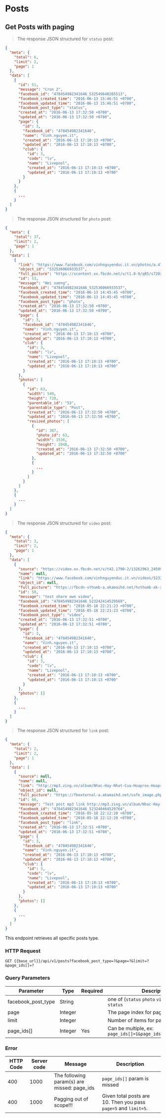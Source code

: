 # Posts

## Get Posts with paging

> The response JSON structured for `status` post:

```json
{
  "meta": {
    "total": 6,
    "limit": 2,
    "page": 1
  },
  "data": [
    {
      "id": 51,
      "message": "Cron 2",
      "facebook_id": "478454982341646_532549640265513",
      "facebook_created_time": "2016-06-13 15:46:51 +0700",
      "facebook_updated_time": "2016-06-13 15:46:51 +0700",
      "facebook_post_type": "status",
      "created_at": "2016-06-13 17:32:50 +0700",
      "updated_at": "2016-06-13 17:32:50 +0700",
      "page": {
        "id": 3,
        "facebook_id": "478454982341646",
        "name": "Vinh.nguyen.it",
        "created_at": "2016-06-13 17:10:13 +0700",
        "updated_at": "2016-06-13 17:10:13 +0700",
        "club": {
          "id": 3,
          "code": "lv",
          "name": "Livepool",
          "created_at": "2016-06-13 17:10:13 +0700",
          "updated_at": "2016-06-13 17:10:13 +0700"
        }
      }
    },
    {
      ...
    }
  ]
}
```

> The response JSON structured for `photo` post:

```json
{
  "meta": {
    "total": 37,
    "limit": 2,
    "page": 1
  },
  "data": [
    {
      "link": "https://www.facebook.com/vinhnguyenduc.it.vn/photos/a.478458952341249.1073741827.478454982341646/532536066933537/?type=3",
      "object_id": "532536066933537",
      "full_picture": "https://scontent.xx.fbcdn.net/v/t1.0-9/q85/s720x720/13423901_532536066933537_8534472880852895771_n.jpg?oh=b1dfab1d2b9cf62b7942942329a9504d&oe=580F94F1",
      "id": 53,
      "message": "Hơi sương",
      "facebook_id": "478454982341646_532536066933537",
      "facebook_created_time": "2016-06-13 14:45:45 +0700",
      "facebook_updated_time": "2016-06-13 14:45:45 +0700",
      "facebook_post_type": "photo",
      "created_at": "2016-06-13 17:32:50 +0700",
      "updated_at": "2016-06-13 17:32:50 +0700",
      "page": {
        "id": 3,
        "facebook_id": "478454982341646",
        "name": "Vinh.nguyen.it",
        "created_at": "2016-06-13 17:10:13 +0700",
        "updated_at": "2016-06-13 17:10:13 +0700",
        "club": {
          "id": 3,
          "code": "lv",
          "name": "Livepool",
          "created_at": "2016-06-13 17:10:13 +0700",
          "updated_at": "2016-06-13 17:10:13 +0700"
        }
      },
      "photos": [
        {
          "id": 63,
          "width": 540,
          "height": 720,
          "parentable_id": "53",
          "parentable_type": "Post",
          "created_at": "2016-06-13 17:32:50 +0700",
          "updated_at": "2016-06-13 17:32:50 +0700",
          "resized_photos": [
            {
              "id": 387,
              "photo_id": 63,
              "width": 1536,
              "height": 2048,
              "created_at": "2016-06-13 17:32:50 +0700",
              "updated_at": "2016-06-13 17:32:50 +0700"
            },
            {
              ...
            }
          ]
        }
      ]
    },
    {
      ...
    }
  ]
}
```

> The response JSON structured for `video` post:

```json
{
  "meta": {
    "total": 3,
    "limit": 2,
    "page": 1
  },
  "data": [
    {
      "source": "https://video.xx.fbcdn.net/v/t42.1790-2/13262963_245998835791112_1789496047_n.mp4?efg=eyJ2ZW5jb2RlX3RhZyI6InN2ZV9zZCJ9&rl=664&vabr=369&oh=4dcd9765e249bdab5d07d1ea0df49a54&oe=5760DCFF",
      "name": null,
      "link": "https://www.facebook.com/vinhnguyenduc.it.vn/videos/523240997863044/",
      "object_id": null,
      "full_picture": "https://fbcdn-vthumb-a.akamaihd.net/hvthumb-ak-xft1/v/t15.0-10/s720x720/13178358_523241231196354_1010402047_n.jpg?oh=e5fde22a3918865cd5f7a696ce382adb&oe=57CFE919&__gda__=1477322409_ce75594fa46bc13f3b0afcc25e237829",
      "id": 58,
      "message": "test share own video",
      "facebook_id": "478454982341646_523242414529569",
      "facebook_created_time": "2016-05-18 22:21:23 +0700",
      "facebook_updated_time": "2016-05-18 22:21:23 +0700",
      "facebook_post_type": "video",
      "created_at": "2016-06-13 17:32:51 +0700",
      "updated_at": "2016-06-13 17:32:51 +0700",
      "page": {
        "id": 3,
        "facebook_id": "478454982341646",
        "name": "Vinh.nguyen.it",
        "created_at": "2016-06-13 17:10:13 +0700",
        "updated_at": "2016-06-13 17:10:13 +0700",
        "club": {
          "id": 3,
          "code": "lv",
          "name": "Livepool",
          "created_at": "2016-06-13 17:10:13 +0700",
          "updated_at": "2016-06-13 17:10:13 +0700"
        }
      },
      "photos": []
    },
    {
      ...
    }
  ]
}
```
> The response JSON structured for `link` post:

```json
{
  "meta": {
    "total": 2,
    "limit": 2,
    "page": 1
  },
  "data": [
    {
      "source": null,
      "name": null,
      "link": "http://mp3.zing.vn/album/Nhac-Hay-Nhat-Cua-Hoaprox-Hoaprox/ZWZCW7EW.html",
      "object_id": null,
      "full_picture": "https://fbexternal-a.akamaihd.net/safe_image.php?d=AQA17hH1mVr61DWB&url=http%3A%2F%2Fimage.mp3.zdn.vn%2Fcovers%2F3%2Fb%2F3b52d65a1cedaca4cbf00f0aa911d91e_1452848968.jpg",
      "id": 60,
      "message": "Test post mp3 link http://mp3.zing.vn/album/Nhac-Hay-Nhat-Cua-Hoaprox-Hoaprox/ZWZCW7EW.html",
      "facebook_id": "478454982341646_523240464529764",
      "facebook_created_time": "2016-05-18 22:12:20 +0700",
      "facebook_updated_time": "2016-05-18 22:12:20 +0700",
      "facebook_post_type": "link",
      "created_at": "2016-06-13 17:32:51 +0700",
      "updated_at": "2016-06-13 17:32:51 +0700",
      "page": {
        "id": 3,
        "facebook_id": "478454982341646",
        "name": "Vinh.nguyen.it",
        "created_at": "2016-06-13 17:10:13 +0700",
        "updated_at": "2016-06-13 17:10:13 +0700",
        "club": {
          "id": 3,
          "code": "lv",
          "name": "Livepool",
          "created_at": "2016-06-13 17:10:13 +0700",
          "updated_at": "2016-06-13 17:10:13 +0700"
        }
      },
      "photos": []
    },
    {
      ...
    }
  ]
}
```
This endpoint retrieves all specific posts type.

### HTTP Request

`GET {{base_url}}/api/v1/posts?facebook_post_type=?&page=?&limit=?&page_ids[]=?`

### Query Parameters

Parameter | Type | Required | Description
--------- | -------- | -------- | -----------
facebook_post_type | String |  | one of (`status` `photo` `video` `link`), default: `status`
page | Integer |  | The page index for paging
limit | Integer |  | Number of items for paging
page_ids[] | Integer | Yes | Can be multiple, ex: `page_ids[]=1&page_ids[]=2&page_ids[]=3`

### Error

HTTP Code | Server code | Message | Description
--------- | ----------- | ------- | -----------
400 | 1000 | The following param(s) are missed: page_ids | `page_ids[]` param is missed
400 | 1000 | Pagging out of scope!!! | Given total posts are 10. Then you pass `page=5` and `limit=5`.
